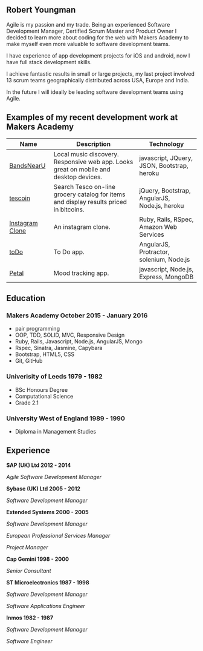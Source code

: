 ## Robert Youngman

Agile is my passion and my trade.  Being an experienced Software Development
Manager, Certified Scrum Master and Product Owner I decided to learn
more about coding for the web with Makers Academy to make myself even more
valuable to software development teams.

I have experience of app development projects for iOS and android,
now I have full stack development skills.

I achieve fantastic results in small or large projects,  my last project involved
13 scrum teams geographically distributed across USA, Europe and India.

In the future I will ideally be leading software development teams using Agile.

## Examples of my recent development work at Makers Academy

| Name | Description | Technology |
| ------------ | ------------------------ | ------------ |
| [BandsNearU](https://github.com/youngmanr/original_sound_track) | Local music discovery. Responsive web app. Looks great on mobile and desktop devices. | javascript, JQuery, JSON, Bootstrap, heroku |
| [tescoin](https://github.com/youngmanr/tescoin)| Search Tesco on-line grocery catalog for items and display results priced in bitcoins. | jQuery, Bootstrap, AngularJS, Node.js, heroku |
| [Instagram Clone](https://github.com/youngmanr/instagram-challenge)| An instagram clone. | Ruby, Rails, RSpec, Amazon Web Services |
| [toDo](https://github.com/youngmanr/todo_challenge) | To Do app. | AngularJS, Protractor, solenium,  Node.js |
| [Petal](https://github.com/youngmanr/petal) | Mood tracking app. | javascript, Node.js, Express, MongoDB |

## Education

### Makers Academy October 2015 - January 2016
- pair programming
- OOP, TDD, SOLID, MVC, Responsive Design
- Ruby, Rails, Javascript, Node.js, AngularJS, Mongo
- Rspec, Sinatra, Jasmine, Capybara
- Bootstrap, HTML5, CSS
- Git, GitHub

### Univerisity of Leeds 1979 - 1982

- BSc Honours Degree
- Computational Science
- Grade 2.1

### University West of England 1989 - 1990

- Diploma in Management Studies

## Experience

**SAP (UK) Ltd 2012 - 2014**

*Agile Software Development Manager*

**Sybase (UK) Ltd 2005 - 2012**

*Software Development Manager*

**Extended Systems 2000 - 2005**

*Software Development Manager*

*European Professional Services Manager*

*Project Manager*

**Cap Gemini 1998 - 2000**

*Senior Consultant*

**ST Microelectronics 1987 - 1998**

*Software Development Manager*

*Software Applications Engineer*

**Inmos 1982 - 1987**

*Software Development Manager*

*Software Engineer*
